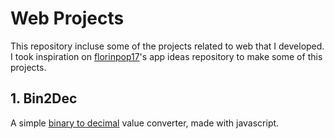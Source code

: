 # Web Projects 
This repository incluse some of the projects related to web that I developed.  
I took inspiration on [florinpop17](https://github.com/florinpop17/app-ideas)'s app ideas repository to make some of this projects.

## 1. Bin2Dec
A simple [binary to decimal](./bin2dec) value converter, made with javascript.